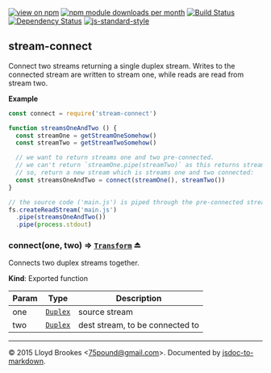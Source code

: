 [![view on npm](http://img.shields.io/npm/v/stream-connect.svg)](https://www.npmjs.org/package/stream-connect)
[![npm module downloads per month](http://img.shields.io/npm/dm/stream-connect.svg)](https://www.npmjs.org/package/stream-connect)
[![Build Status](https://travis-ci.org/75lb/stream-connect.svg?branch=master)](https://travis-ci.org/75lb/stream-connect)
[![Dependency Status](https://david-dm.org/75lb/stream-connect.svg)](https://david-dm.org/75lb/stream-connect)
[![js-standard-style](https://img.shields.io/badge/code%20style-standard-brightgreen.svg)](https://github.com/feross/standard)

<a name="module_stream-connect"></a>
## stream-connect
Connect two streams returning a single duplex stream. Writes to the connected stream are written to stream one, while reads are read from stream two.

**Example**  
```js
const connect = require('stream-connect')

function streamsOneAndTwo () {
  const streamOne = getStreamOneSomehow()
  const streamTwo = getStreamTwoSomehow()

  // we want to return streams one and two pre-connected.
  // we can't return `streamOne.pipe(streamTwo)` as this returns streamTwo but the calling code wants to write to streamOne and receive the output from streamTwo
  // so, return a new stream which is streams one and two connected:
  const streamsOneAndTwo = connect(streamOne(), streamTwo())
}

// the source code ('main.js') is piped through the pre-connected streamOne and streamTwo, then stdout
fs.createReadStream('main.js')
  .pipe(streamsOneAndTwo())
  .pipe(process.stdout)
```
<a name="exp_module_stream-connect--connect"></a>
### connect(one, two) ⇒ <code>[Transform](https://nodejs.org/api/stream.html#stream_class_stream_transform)</code> ⏏
Connects two duplex streams together.

**Kind**: Exported function  

| Param | Type | Description |
| --- | --- | --- |
| one | <code>[Duplex](https://nodejs.org/api/stream.html#stream_class_stream_duplex)</code> | source stream |
| two | <code>[Duplex](https://nodejs.org/api/stream.html#stream_class_stream_duplex)</code> | dest stream, to be connected to |


* * *

&copy; 2015 Lloyd Brookes \<75pound@gmail.com\>. Documented by [jsdoc-to-markdown](https://github.com/jsdoc2md/jsdoc-to-markdown).
